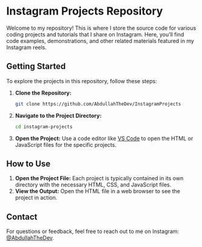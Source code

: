 # Instagram Projects Repository

Welcome to my repository! This is where I store the source code for various coding projects and tutorials that I share on Instagram. Here, you’ll find code examples, demonstrations, and other related materials featured in my Instagram reels.

## Getting Started

To explore the projects in this repository, follow these steps:

1. **Clone the Repository:**
   ```bash
   git clone https://github.com/AbdullahTheDev/InstagramProjects
2. **Navigate to the Project Directory:**
   ```bash
   cd instagram-projects
3. **Open the Project:**
     Use a code editor like [VS Code](https://code.visualstudio.com/) to open the HTML or JavaScript files for the specific projects.

## How to Use
 1. **Open the Project File:**
      Each project is typically contained in its own directory with the necessary HTML, CSS, and JavaScript files.
 2. **View the Output:**
      Open the HTML file in a web browser to see the project in action.

## Contact
  For questions or feedback, feel free to reach out to me on Instagram: [@AbdullahTheDev](https://www.instagram.com/AbdullahTheDev).
